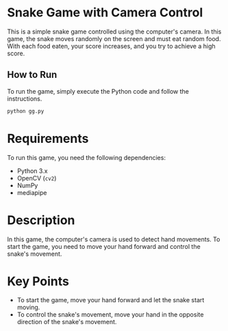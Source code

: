 
#




# Snake Game with Camera Control

This is a simple snake game controlled using the computer's camera. In this game, the snake moves randomly on the screen and must eat random food. With each food eaten, your score increases, and you try to achieve a high score.

## How to Run

To run the game, simply execute the Python code and follow the instructions.

```bash
python gg.py
```
# Requirements

To run this game, you need the following dependencies:

- Python 3.x
- OpenCV (`cv2`)
- NumPy
- mediapipe

# Description
In this game, the computer's camera is used to detect hand movements. To start the game, you need to move your hand forward and control the snake's movement.

# Key Points
  * To start the game, move your hand forward and let the snake start moving.
  * To control the snake's movement, move your hand in the opposite direction of the snake's movement.
#

